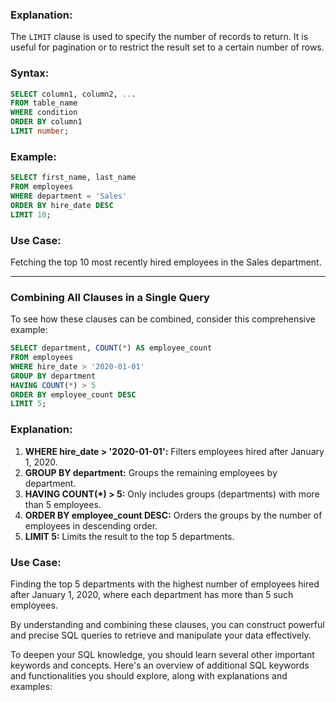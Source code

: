 ### **Explanation:**
The `LIMIT` clause is used to specify the number of records to return. It is useful for pagination or to restrict the result set to a certain number of rows.

### **Syntax:**
```sql
SELECT column1, column2, ...
FROM table_name
WHERE condition
ORDER BY column1
LIMIT number;
```

### **Example:**
```sql
SELECT first_name, last_name
FROM employees
WHERE department = 'Sales'
ORDER BY hire_date DESC
LIMIT 10;
```

### **Use Case:**
Fetching the top 10 most recently hired employees in the Sales department.

---

### **Combining All Clauses in a Single Query**

To see how these clauses can be combined, consider this comprehensive example:

```sql
SELECT department, COUNT(*) AS employee_count
FROM employees
WHERE hire_date > '2020-01-01'
GROUP BY department
HAVING COUNT(*) > 5
ORDER BY employee_count DESC
LIMIT 5;
```

### **Explanation:**
1. **WHERE hire_date > '2020-01-01':** Filters employees hired after January 1, 2020.
2. **GROUP BY department:** Groups the remaining employees by department.
3. **HAVING COUNT(*) > 5:** Only includes groups (departments) with more than 5 employees.
4. **ORDER BY employee_count DESC:** Orders the groups by the number of employees in descending order.
5. **LIMIT 5:** Limits the result to the top 5 departments.

### **Use Case:**
Finding the top 5 departments with the highest number of employees hired after January 1, 2020, where each department has more than 5 such employees.

By understanding and combining these clauses, you can construct powerful and precise SQL queries to retrieve and manipulate your data effectively.

To deepen your SQL knowledge, you should learn several other important keywords and concepts. Here's an overview of additional SQL keywords and functionalities you should explore, along with explanations and examples: